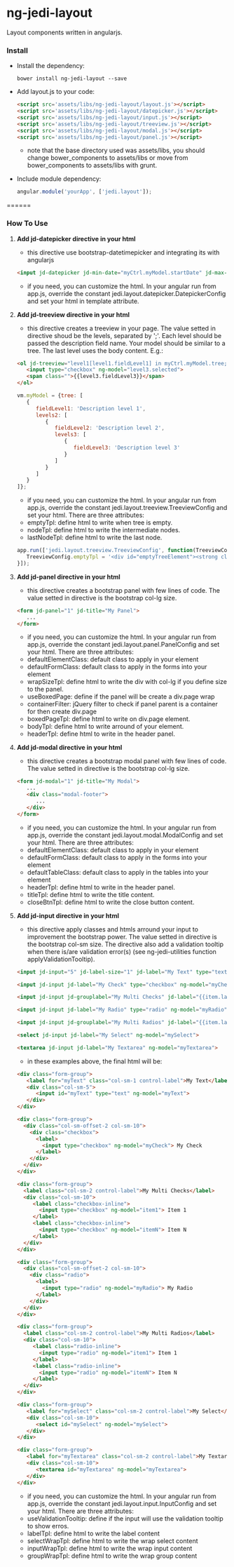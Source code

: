 # ng-jedi-layout
Layout components written in angularjs.

### Install

* Install the dependency:

   ```shell
   bower install ng-jedi-layout --save
   ```
* Add layout.js to your code:

   ```html
   <script src='assets/libs/ng-jedi-layout/layout.js'></script>
   <script src='assets/libs/ng-jedi-layout/datepicker.js'></script>
   <script src='assets/libs/ng-jedi-layout/input.js'></script>
   <script src='assets/libs/ng-jedi-layout/treeview.js'></script>
   <script src='assets/libs/ng-jedi-layout/modal.js'></script>
   <script src='assets/libs/ng-jedi-layout/panel.js'></script>
   ```
   - note that the base directory used was assets/libs, you should change bower_components to assets/libs or move from bower_components to assets/libs with grunt.
* Include module dependency:

   ```javascript
   angular.module('yourApp', ['jedi.layout']);
   ```
======

### How To Use

1. **Add jd-datepicker directive in your html**
   - this directive use bootstrap-datetimepicker and integrating its with angularjs
   ```html
   <input jd-datepicker jd-min-date="myCtrl.myModel.startDate" jd-max-date="myCtrl.myModel.endDate" type="text" ng-model="myCtrl.myModel.initialDate" />
   ```
   - if you need, you can customize the html. In your angular run from app.js, override the constant jedi.layout.datepicker.DatepickerConfig and set your html in template attribute.

2. **Add jd-treeview directive in your html**
   - this directive creates a treeview in your page. The value setted in directive shoud be the levels, separated by ';'. Each level should be passed the description field name. Your model should be similar to a tree. The last level uses the body content. E.g.:
   ```html
   <ol jd-treeview="level1[level1.fieldLevel1] in myCtrl.myModel.tree; level2[level2.fieldLevel2] in level1.levels2; level3 in level2.levels3">
      <input type="checkbox" ng-model="level3.selected">
      <span class="">{{level3.fieldLevel3}}</span>
   </ol>
   ```
   ```javascript
   vm.myModel = {tree: [
      {
         fieldLevel1: 'Description level 1',
         levels2: [
            {
               fieldLevel2: 'Description level 2',
               levels3: [
                  {
                     fieldLevel3: 'Description level 3'
                  }
               ]
            }
         ]
      }
   ]};
   ```
   * if you need, you can customize the html. In your angular run from app.js, override the constant jedi.layout.treeview.TreeviewConfig and set your html. There are three attributes:
   - emptyTpl: define html to write when tree is empty.
   - nodeTpl: define html to write the intermediate nodes.
   - lastNodeTpl: define html to write the last node.
   ```javascript
   app.run(['jedi.layout.treeview.TreeviewConfig', function(TreeviewConfig){
      TreeviewConfig.emptyTpl = '<div id="emptyTreeElement"><strong class="text-warning"><i18n>Nenhum item encontrado.</i18n></strong></div>';
   }]);
   ```

3. **Add jd-panel directive in your html**
   - this directive creates a bootstrap panel with few lines of code. The value setted in directive is the bootstrap col-lg size.
   ```html
   <form jd-panel="1" jd-title="My Panel">
      ...
   </form>
   ```
   * if you need, you can customize the html. In your angular run from app.js, override the constant jedi.layout.panel.PanelConfig and set your html. There are three attributes:
   - defaultElementClass: default class to apply in your element
   - defaultFormClass: default class to apply in the forms into your element
   - wrapSizeTpl: define html to write the div with col-lg if you define size to the panel.
   - useBoxedPage: define if the panel will be create a div.page wrap
   - containerFilter: jQuery filter to check if panel parent is a container for then create div.page
   - boxedPageTpl: define html to write on div.page element.
   - bodyTpl: define html to write arround of your element.
   - headerTpl: define html to write in the header panel.

4. **Add jd-modal directive in your html**
   - this directive creates a bootstrap modal panel with few lines of code. The value setted in directive is the bootstrap col-lg size.
   ```html
   <form jd-modal="1" jd-title="My Modal">
      ...
	  <div class="modal-footer">
	     ...
	  </div>
   </form>
   ```
   * if you need, you can customize the html. In your angular run from app.js, override the constant jedi.layout.modal.ModalConfig and set your html. There are three attributes:
   - defaultElementClass: default class to apply in your element
   - defaultFormClass: default class to apply in the forms into your element
   - defaultTableClass: default class to apply in the tables into your element
   - headerTpl: define html to write in the header panel.
   - titleTpl: define html to write the title content.
   - closeBtnTpl: define html to write the close button content.

5. **Add jd-input directive in your html**
   - this directive apply classes and htmls arround your input to improvement the bootstrap power. The value setted in directive is the bootstrap col-sm size. The directive also add a validation tooltip when there is/are validation error(s) (see ng-jedi-utilities function applyValidationTooltip).
   ```html
   <input jd-input="5" jd-label-size="1" jd-label="My Text" type="text" ng-model="myText">
   
   <input jd-input jd-label="My Check" type="checkbox" ng-model="myCheck">
   
   <input jd-input jd-grouplabel="My Multi Checks" jd-label="{{item.label}}" type="checkbox" ng-model="item.selected" ng-repeat="item in items">
   
   <input jd-input jd-label="My Radio" type="radio" ng-model="myRadio">
   
   <input jd-input jd-grouplabel="My Multi Radios" jd-label="{{item.label}}" type="radio" ng-model="item.selected" ng-repeat="item in items">
   
   <select jd-input jd-label="My Select" ng-model="mySelect">
   
   <textarea jd-input jd-label="My Textarea" ng-model="myTextarea">
   ```
   - in these examples above, the final html will be:
   ```html
   <div class="form-group">
      <label for="myText" class="col-sm-1 control-label">My Text</label>
      <div class="col-sm-5">
         <input id="myText" type="text" ng-model="myText">
      </div>
   </div>
   
   <div class="form-group">
	 <div class="col-sm-offset-2 col-sm-10">
	   <div class="checkbox">
		 <label>
		   <input type="checkbox" ng-model="myCheck"> My Check
		 </label>
	   </div>
	 </div>
   </div>
   
   <div class="form-group">
	 <label class="col-sm-2 control-label">My Multi Checks</label>
	 <div class="col-sm-10">
	    <label class="checkbox-inline">
		  <input type="checkbox" ng-model="item1"> Item 1
		</label>
		<label class="checkbox-inline">
		  <input type="checkbox" ng-model="itemN"> Item N
		</label>
	 </div>
   </div>
   
   <div class="form-group">
	 <div class="col-sm-offset-2 col-sm-10">
	   <div class="radio">
		 <label>
		   <input type="radio" ng-model="myRadio"> My Radio
		 </label>
	   </div>
	 </div>
   </div>
   
   <div class="form-group">
	 <label class="col-sm-2 control-label">My Multi Radios</label>
	 <div class="col-sm-10">
	    <label class="radio-inline">
		  <input type="radio" ng-model="item1"> Item 1
		</label>
		<label class="radio-inline">
		  <input type="radio" ng-model="itemN"> Item N
		</label>
	 </div>
   </div>
   
   <div class="form-group">
      <label for="mySelect" class="col-sm-2 control-label">My Select</label>
      <div class="col-sm-10">
         <select id="mySelect" ng-model="mySelect">
      </div>
   </div>
   
   <div class="form-group">
      <label for="myTextarea" class="col-sm-2 control-label">My Textarea</label>
      <div class="col-sm-10">
         <textarea id="myTextarea" ng-model="myTextarea">
      </div>
   </div>
   ```
   * if you need, you can customize the html. In your angular run from app.js, override the constant jedi.layout.input.InputConfig and set your html. There are three attributes:
   - useValidationTooltip: define if the input will use the validation tooltip to show erros.
   - labelTpl: define html to write the label content
   - selectWrapTpl: define html to write the wrap select content
   - inputWrapTpl: define html to write the wrap input content
   - groupWrapTpl: define html to write the wrap group content